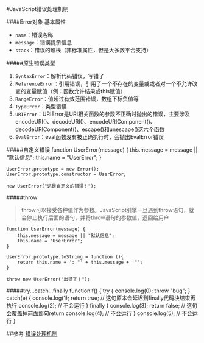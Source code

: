 #JavaScript错误处理机制

####Error对象
基本属性

+ `name`：错误名称
+ `message`：错误提示信息
+ `stack`：错误的堆栈（非标准属性，但是大多数平台支持）

#####原生错误类型

1. `SyntaxError`：解析代码错误，写错了
2. `ReferenceError`：引用错误，引用了一个不存在的变量或或者对一个不允许改变的变量赋值（例：函数允许结果或this赋值）
3. `RangeError`：值超过有效范围错误，数组下标负值等
4. `TypeError`：类型错误
5. `URIError`：URIError是URI相关函数的参数不正确时抛出的错误，主要涉及encodeURI()、decodeURI()、encodeURIComponent()、decodeURIComponent()、escape()和unescape()这六个函数
6. `EvalError`：eval函数没有被正确执行时，会抛出EvalError错误

#####自定义错误
    function UserError(message) {
        this.message = message || "默认信息";
        this.name = "UserError";
    }

    UserError.prototype = new Error();
    UserError.prototype.constructor = UserError;

    new UserError("这是自定义的错误！");


#####throw
> throw可以接受各种值作为参数。JavaScript引擎一旦遇到throw语句，就会停止执行后面的语句，并将throw语句的参数值，返回给用户

    function UserError(message) {
        this.message = message || "默认信息";
        this.name = "UserError";
    }

    UserError.prototype.toString = function (){
        return this.name + ': "' + this.message + '"';
    }

    throw new UserError("出错了！");

#####try...catch...finally
    function f() {
        try {
            console.log(0);
            throw "bug";
        } catch(e) {
            console.log(1);
            return true; // 这句原本会延迟到finally代码块结束再执行
            console.log(2); // 不会运行
        } finally {
            console.log(3);
            return false; // 这句会覆盖掉前面那句return
            console.log(4); // 不会运行
        }
        console.log(5); // 不会运行
    }

##参考
[错误处理机制](http://javascript.ruanyifeng.com/grammar/error.html)